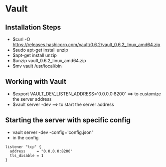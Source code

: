# Vault

## Installation Steps
- $curl -O https://releases.hashicorp.com/vault/0.6.2/vault_0.6.2_linux_amd64.zip
- $sudo apt-get install unzip
- $apt-get install unzip
- $unzip vault_0.6.2_linux_amd64.zip
- $mv vault /usr/local/bin

## Working with Vault
- $export VAULT_DEV_LISTEN_ADDRESS='0.0.0.0:8200'   ==> to customize the server address 
- $vault server -dev    ==> to start the server address

## Starting the server with specific config
- vault server -dev -config='config.json'
- in the config 
```
listener "tcp" {
  address     = "0.0.0.0:8200"
  tls_disable = 1
}
```
